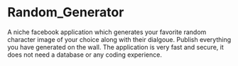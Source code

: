 Random_Generator
================

A niche facebook application which generates your favorite random character image of your choice along with their dialgoue. Publish everything  you have generated on the wall.  The application is very fast and secure, it does not need a database or any coding experience.